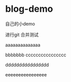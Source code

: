 # blog-demo
自己的小demo

进行git 合并测试

aaaaaaaaaaaaaa

bbbbbbb
cccccccccccccccc

dddddddddddddddd

eeeeeeeeeeeeeeee

